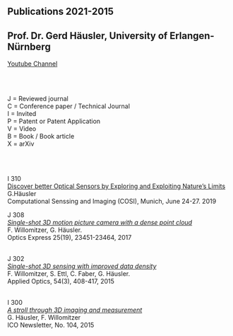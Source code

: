 ## Publications 2021-2015  
##  Prof. Dr. Gerd Häusler, University of Erlangen-Nürnberg  

[Youtube Channel](https://www.youtube.com/user/Osmin3D)  

</br>    
</br>  

J =  Reviewed journal   
C = Conference paper / Technical Journal   
I  =  Invited   
P = Patent or Patent Application   
V = Video   
B = Book / Book article   
X = arXiv   

</br>    
</br> 



I 310  
[Discover better Optical Sensors by Exploring and Exploiting Nature’s Limits](/GH_COSI_2019.pdf)   
G.Häusler  
Computational Senssing and Imaging (COSI), Munich, June 24-27. 2019  
 


J 308  
[*Single-shot 3D motion picture camera with a dense point cloud*](https://www.osapublishing.org/abstract.cfm?uri=oe-25-19-23451)  
F. Willomitzer, G. Häusler.  
Optics Express 25(19), 23451-23464, 2017  
</br>  

J 302  
[*Single-shot 3D sensing with improved data density*](https://www.osapublishing.org/abstract.cfm?uri=ao-54-3-408)  
F. Willomitzer, S. Ettl, C. Faber, G. Häusler.  
Applied Optics, 54(3), 408-417, 2015  
</br>  

I 300  
[*A stroll through 3D imaging and measurement*](http://e-ico.org/sites/default/files/pdfs/ICOJul15-5.pdf)  
G. Häusler, F. Willomitzer  
ICO Newsletter, No. 104, 2015  
</br>

